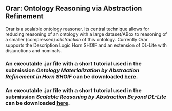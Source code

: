 **Orar: Ontology Reasoning via Abstraction Refinement**
------------------------------------------------------------
Orar is a scalable ontology reasoner. Its central technique allows for reducing reasoning of an ontology with a large dataset/ABox to reasoning of a smaller (compressed) *abstraction* of this ontology. Currently Orar supports the Description Logic Horn SHOIF and an extension of DL-Lite with disjunctions and nominals.  

### An executable .jar file with a short tutorial used in the submission *Ontology Materialization by Abstraction Refinement in Horn SHOIF* can be downloaded [here](https://www.uni-ulm.de/fileadmin/website_uni_ulm/iui.inst.090/Software/Orar01.zip).
### An executable .jar file with a short tutorial used in the submission *Scalable Reasoning by Abstraction Beyond DL-Lite* can be downloaded [here](https://www.uni-ulm.de/fileadmin/website_uni_ulm/iui.inst.090/Software/Orar02.zip).

